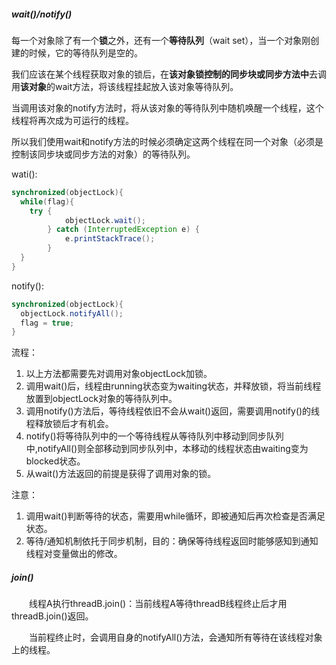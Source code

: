 

##### wait()/notify()

​    每一个对象除了有一个**锁**之外，还有一个**等待队列**（wait set），当一个对象刚创建的时候，它的等待队列是空的。

​    我们应该在某个线程获取对象的锁后，在**该对象锁控制的同步块或同步方法中**去调用**该对象**的wait方法，将该线程挂起放入该对象等待队列。

​    当调用该对象的notify方法时，将从该对象的等待队列中随机唤醒一个线程，这个线程将再次成为可运行的线程。

​    所以我们使用wait和notify方法的时候必须确定这两个线程在同一个对象（必须是控制该同步块或同步方法的对象）的等待队列。

wati():

```java
synchronized(objectLock){
  while(flag){
    try {
			objectLock.wait();
		} catch (InterruptedException e) {
			e.printStackTrace();
		}
  }
}
```

notify():

```java
synchronized(objectLock){
  objectLock.notifyAll();
  flag = true;
}
```

流程：

1. 以上方法都需要先对调用对象objectLock加锁。
2. 调用wait()后，线程由running状态变为waiting状态，并释放锁，将当前线程放置到objectLock对象的等待队列中。
3. 调用notify()方法后，等待线程依旧不会从wait()返回，需要调用notify()的线程释放锁后才有机会。
4. notify()将等待队列中的一个等待线程从等待队列中移动到同步队列中,notifyAll()则全部移动到同步队列中，本移动的线程状态由waiting变为blocked状态。
5. 从wait()方法返回的前提是获得了调用对象的锁。

注意：

1. 调用wait()判断等待的状态，需要用while循环，即被通知后再次检查是否满足状态。
2. 等待/通知机制依托于同步机制，目的：确保等待线程返回时能够感知到通知线程对变量做出的修改。



##### join()

　　线程A执行threadB.join()：当前线程A等待threadB线程终止后才用threadB.join()返回。

　　当前程终止时，会调用自身的notifyAll()方法，会通知所有等待在该线程对象上的线程。

